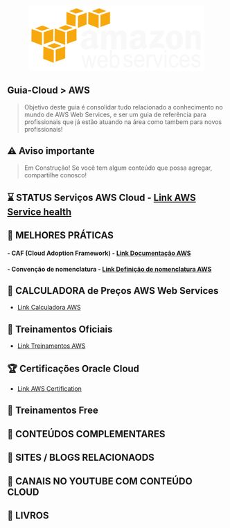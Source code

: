 <p align="center">
   <a href="https://github.com/michelbalazs/Guia-AWS">
    <img src="./imagens/amazon-aws-logo-white.png" alt="Guia AWS Web Services" width="405" height="151">
  </a>
</p>

## Guia-Cloud > AWS
> Objetivo deste guia é consolidar tudo relacionado a conhecimento no mundo de AWS Web Services, e ser um guia de referência para profissionais que já estão atuando na área como tambem para novos profissionais! 

## ⚠️ Aviso importante

>Em Construção!  Se você tem algum conteúdo que possa agregar, compartilhe conosco!

## ⌛ STATUS Serviços AWS Cloud - [Link AWS Service health](https://health.aws.amazon.com/health/status)

## 📙 MELHORES PRÁTICAS
   #### - CAF (Cloud Adoption Framework) - [Link Documentação AWS](https://aws.amazon.com/pt/cloud-adoption-framework/)
   #### - Convenção de nomenclatura - [Link Definição de nomenclatura AWS](https://docs.aws.amazon.com/pt_br/awscloudtrail/latest/userguide/cloudtrail-trail-naming-requirements.html)
   
## 📗 CALCULADORA de Preços AWS Web Services
   - [Link Calculadora AWS](https://calculator.aws/#/)

## 📘 Treinamentos Oficiais
   - [Link Treinamentos AWS](https://aws.amazon.com/pt/training/)

## 🏆 Certificações Oracle Cloud
   - [Link AWS Certification](https://aws.amazon.com/pt/certification/)

## 📒 Treinamentos Free

## 🍺 CONTEÚDOS COMPLEMENTARES
   
## 📂 SITES / BLOGS RELACIONAODS

## 📂 CANAIS NO YOUTUBE COM CONTEÚDO CLOUD

## 📁 LIVROS
